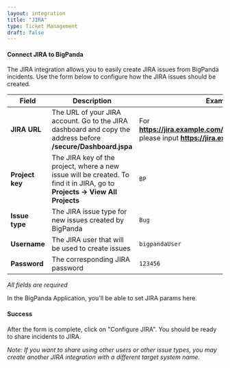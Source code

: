 ```yaml
---
layout: integration
title: "JIRA"
type: Ticket Management
draft: false
---
```


#### Connect JIRA to BigPanda

The JIRA integration allows you to easily create JIRA issues from BigPanda incidents.
Use the form below to configure how the JIRA issues should be created.


|Field|Description|Example|
|-----|-----------|-------|
|**JIRA URL**|The URL of your JIRA account. Go to the JIRA dashboard and copy the address before **/secure/Dashboard.jspa**|For **https://jira.example.com/secure/Dashboard.jspa**  please input **https://jira.example.com**|
|**Project key**|The JIRA key of the project, where a new issue will be created. To find it in JIRA, go to **Projects -> View All Projects**|`BP`|
|**Issue type**|The JIRA issue type for new issues created by BigPanda|`Bug`|
|**Username**|The JIRA user that will be used to create issues|`bigpandaUser`|
|**Password**|The corresponding JIRA password|`123456`|

<!-- app-only-start -->

<!-- include 'integrations/jira/jira' -->
*All fields are required*

<!-- app-only-end -->

<!-- docs-only-start -->

In the BigPanda Application, you'll be able to set JIRA params here.

<!-- docs-only-end -->

<!-- section-separator -->
#### Success
After the form is complete, click on "Configure JIRA".
You should be ready to share incidents to JIRA.

*Note: If you want to share using other users or other issue types, you may create another JIRA integration with a different target system name.*
